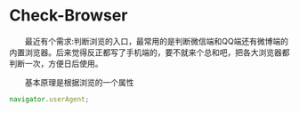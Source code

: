 # Check-Browser


&emsp;&emsp;最近有个需求:判断浏览的入口，最常用的是判断微信端和QQ端还有微博端的内置浏览器。后来觉得反正都写了手机端的，要不就来个总和吧，把各大浏览器都判断一次，方便日后使用。  

&emsp;&emsp;基本原理是根据浏览的一个属性

```JavaScript
navigator.userAgent;
